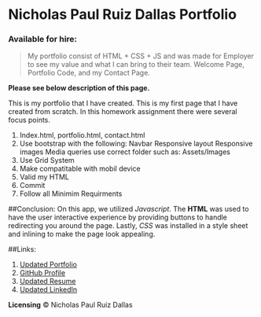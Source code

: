 # Nicholas Paul Ruiz Dallas Portfolio

### Available for hire:


> My portfolio consist of HTML + CSS + JS and was made for Employer to see my value and what I can bring to their team. Welcome Page, Portfolio Code, and my Contact Page.


**Please see below description of this page.**

This is my portfolio that I have created. This is my first page that I have created from scratch. In this homework assignment there were several focus points.

1. Index.html, portfolio.html, contact.html
2. Use bootstrap with the following:
    Navbar
    Responsive layout
    Responsive images
    Media queries
    use correct folder such as: Assets/Images
3. Use Grid System
4. Make compatitable with mobil device
5. Valid my HTML
6. Commit 
7. Follow all Minimim Requirments


##Conclusion:
On this app, we utilized _Javascript_. The **HTML** was used to have the user interactive experience by providing buttons to handle redirecting you around the page. Lastly, _CSS_ was installed in a style sheet and inlining to make the page look appealing. 

##Links:
1. [Updated Portfolio](https://nicholasd-uci.github.io/)
2. [GitHub Profile](https://github.com/nicholasd-uci)
3. [Updated Resume](https://docs.google.com/document/d/1JpIv0Btfy6Y2avDfy8qgZOEuYZiuAycRNsmDYtpJT7w/edit?usp=sharing)
4. [Updated LinkedIn](https://www.linkedin.com/in/nicholas-dallas-54b5b097/)



**Licensing**
&copy; Nicholas Paul Ruiz Dallas
